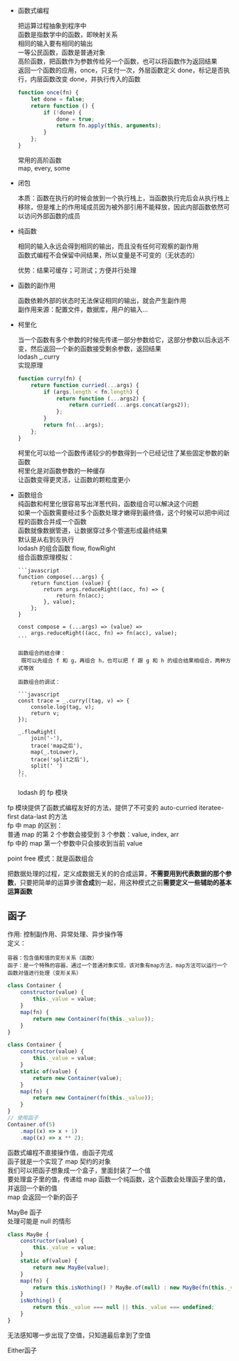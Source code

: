 -   函数式编程

    把运算过程抽象到程序中  
     函数是指数学中的函数，即映射关系  
     相同的输入要有相同的输出  
     一等公民函数，函数是普通对象  
     高阶函数，把函数作为参数传给另一个函数，也可以将函数作为返回结果  
     返回一个函数的应用，once，只支付一次，外层函数定义 done，标记是否执行，内层函数改变 done，并执行传入的函数

    ```javascript
    function once(fn) {
        let done = false;
        return function () {
            if (!done) {
                done = true;
                return fn.apply(this, arguments);
            }
        };
    }
    ```

    常用的高阶函数  
    map, every, some

-   闭包

    本质：函数在执行的时候会放到一个执行栈上，当函数执行完后会从执行栈上移除，但是堆上的作用域成员因为被外部引用不能释放，因此内部函数依然可以访问外部函数的成员

-   纯函数

    相同的输入永远会得到相同的输出，而且没有任何可观察的副作用  
     函数式编程不会保留中间结果，所以变量是不可变的（无状态的）

    优势：结果可缓存；可测试；方便并行处理

-   函数的副作用

    函数依赖外部的状态时无法保证相同的输出，就会产生副作用  
     副作用来源：配置文件，数据库，用户的输入...

-   柯里化

    当一个函数有多个参数的时候先传递一部分参数给它，这部分参数以后永远不变，然后返回一个新的函数接受剩余参数，返回结果  
     lodash \_.curry  
     实现原理

    ```javascript
    function curry(fn) {
        return function curried(...args) {
            if (args.length < fn.length) {
                return function (...args2) {
                    return curried(...args.concat(args2));
                };
            }
            return fn(...args);
        };
    }
    ```

    柯里化可以给一个函数传递较少的参数得到一个已经记住了某些固定参数的新函数  
    柯里化是对函数参数的一种缓存  
    让函数变得更灵活，让函数的颗粒度更小

-   函数组合  
     纯函数和柯里化很容易写出洋葱代码，函数组合可以解决这个问题  
     如果一个函数需要经过多个函数处理才嫩得到最终值，这个时候可以把中间过程的函数合并成一个函数  
     函数就像数据管道，让数据穿过多个管道形成最终结果  
     默认是从右到左执行  
     lodash 的组合函数 flow, flowRight  
     组合函数原理模拟：

        ```javascript
        function compose(...args) {
            return function (value) {
                return args.reduceRight((acc, fn) => {
                    return fn(acc);
                }, value);
            };
        }

        const compose = (...args) => (value) =>
            args.reduceRight((acc, fn) => fn(acc), value);
        ```

        函数组合的结合律：
         既可以先组合 f 和 g，再组合 h，也可以把 f 跟 g 和 h 的组合结果相组合，两种方式等效

        函数组合的调试：

        ```javascript
        const trace = _.curry((tag, v) => {
            console.log(tag, v);
            return v;
        });

        _.flowRight(
            join('-'),
            trace('map之后'),
            map(_.toLower),
            trace('split之后'),
            split(' ')
        );
        ```

    lodash 的 fp 模块

fp 模块提供了函数式编程友好的方法，提供了不可变的 auto-curried iteratee-first data-last 的方法  
fp 中 map 的区别：  
 普通 map 的第 2 个参数会接受到 3 个参数：value, index, arr  
 fp 中的 map 第一个参数中只会接收到当前 value

point free 模式：就是函数组合

把数据处理的过程，定义成数据无关的的合成运算，**不需要用到代表数据的那个参数**，只要把简单的运算步骤**合成**到一起，用这种模式之前**需要定义一些辅助的基本运算函数**

## 函子

作用: 控制副作用、异常处理、异步操作等  
定义：

    容器：包含值和值的变形关系（函数）
    函子：是一个特殊的容器，通过一个普通对象实现，该对象有map方法，map方法可以运行一个函数对值进行处理（变形关系）

```javascript
class Container {
    constructor(value) {
        this._value = value;
    }
    map(fn) {
        return new Container(fn(this._value));
    }
}

class Container {
    constructor(value) {
        this._value = value;
    }
    static of(value) {
        return new Container(value);
    }
    map(fn) {
        return new Container(fn(this._value));
    }
}
// 使用函子
Container.of(5)
    .map((x) => x + 1)
    .map((x) => x ** 2);
```

函数式编程不直接操作值，由函子完成  
函子就是一个实现了 map 契约的对象  
我们可以把函子想象成一个盒子，里面封装了一个值  
要处理盒子里的值，传递给 map 函数一个纯函数，这个函数会处理函子里的值，并返回一个新的值  
map 会返回一个新的函子

MayBe 函子  
处理可能是 null 的情形

```javascript
class MayBe {
    constructor(value) {
        this._value = value;
    }
    static of(value) {
        return new MayBe(value);
    }
    map(fn) {
        return this.isNothing() ? MayBe.of(null) : new MayBe(fn(this._value));
    }
    isNothing() {
        return this._value === null || this._value === undefined;
    }
}
```

无法感知哪一步出现了空值，只知道最后拿到了空值  

Either函子
